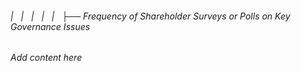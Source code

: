 ###### |   |   |   |   |   ├── Frequency of Shareholder Surveys or Polls on Key Governance Issues

*Add content here*